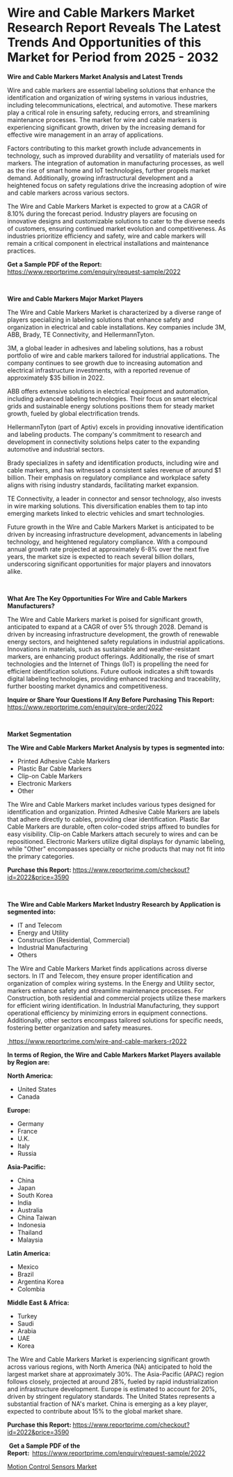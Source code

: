 <p><h1>Wire and Cable Markers Market Research Report Reveals The Latest Trends And Opportunities of this Market for Period from 2025 - 2032</h1></p><p><strong>Wire and Cable Markers Market Analysis and Latest Trends</strong></p>
<p><p>Wire and cable markers are essential labeling solutions that enhance the identification and organization of wiring systems in various industries, including telecommunications, electrical, and automotive. These markers play a critical role in ensuring safety, reducing errors, and streamlining maintenance processes. The market for wire and cable markers is experiencing significant growth, driven by the increasing demand for effective wire management in an array of applications.</p><p>Factors contributing to this market growth include advancements in technology, such as improved durability and versatility of materials used for markers. The integration of automation in manufacturing processes, as well as the rise of smart home and IoT technologies, further propels market demand. Additionally, growing infrastructural development and a heightened focus on safety regulations drive the increasing adoption of wire and cable markers across various sectors.</p><p>The Wire and Cable Markers Market is expected to grow at a CAGR of 8.10% during the forecast period. Industry players are focusing on innovative designs and customizable solutions to cater to the diverse needs of customers, ensuring continued market evolution and competitiveness. As industries prioritize efficiency and safety, wire and cable markers will remain a critical component in electrical installations and maintenance practices.</p></p>
<p><strong>Get a Sample PDF of the Report:&nbsp;</strong> <a href="https://www.reportprime.com/enquiry/request-sample/2022?utm_campaign=2630&utm_medium=2&utm_source=Github&utm_content=ia&utm_term=18032025&utm_id=wire-and-cable-markers">https://www.reportprime.com/enquiry/request-sample/2022</a></p>
<p>&nbsp;</p>
<p><strong>Wire and Cable Markers Major Market Players</strong></p>
<p><p>The Wire and Cable Markers Market is characterized by a diverse range of players specializing in labeling solutions that enhance safety and organization in electrical and cable installations. Key companies include 3M, ABB, Brady, TE Connectivity, and HellermannTyton.</p><p>3M, a global leader in adhesives and labeling solutions, has a robust portfolio of wire and cable markers tailored for industrial applications. The company continues to see growth due to increasing automation and electrical infrastructure investments, with a reported revenue of approximately $35 billion in 2022.</p><p>ABB offers extensive solutions in electrical equipment and automation, including advanced labeling technologies. Their focus on smart electrical grids and sustainable energy solutions positions them for steady market growth, fueled by global electrification trends.</p><p>HellermannTyton (part of Aptiv) excels in providing innovative identification and labeling products. The company's commitment to research and development in connectivity solutions helps cater to the expanding automotive and industrial sectors.</p><p>Brady specializes in safety and identification products, including wire and cable markers, and has witnessed a consistent sales revenue of around $1 billion. Their emphasis on regulatory compliance and workplace safety aligns with rising industry standards, facilitating market expansion.</p><p>TE Connectivity, a leader in connector and sensor technology, also invests in wire marking solutions. This diversification enables them to tap into emerging markets linked to electric vehicles and smart technologies.</p><p>Future growth in the Wire and Cable Markers Market is anticipated to be driven by increasing infrastructure development, advancements in labeling technology, and heightened regulatory compliance. With a compound annual growth rate projected at approximately 6-8% over the next five years, the market size is expected to reach several billion dollars, underscoring significant opportunities for major players and innovators alike.</p></p>
<p>&nbsp;</p>
<p><strong>What Are The Key Opportunities For Wire and Cable Markers Manufacturers?</strong></p>
<p><p>The Wire and Cable Markers market is poised for significant growth, anticipated to expand at a CAGR of over 5% through 2028. Demand is driven by increasing infrastructure development, the growth of renewable energy sectors, and heightened safety regulations in industrial applications. Innovations in materials, such as sustainable and weather-resistant markers, are enhancing product offerings. Additionally, the rise of smart technologies and the Internet of Things (IoT) is propelling the need for efficient identification solutions. Future outlook indicates a shift towards digital labeling technologies, providing enhanced tracking and traceability, further boosting market dynamics and competitiveness.</p></p>
<p><strong>Inquire or Share Your Questions If Any Before Purchasing This Report:</strong> <a href="https://www.reportprime.com/enquiry/pre-order/2022?utm_campaign=2630&utm_medium=2&utm_source=Github&utm_content=ia&utm_term=18032025&utm_id=wire-and-cable-markers">https://www.reportprime.com/enquiry/pre-order/2022</a></p>
<p>&nbsp;</p>
<p><strong>Market Segmentation</strong></p>
<p><strong>The Wire and Cable Markers Market Analysis by types is segmented into:</strong></p>
<p><ul><li>Printed Adhesive Cable Markers</li><li>Plastic Bar Cable Markers</li><li>Clip-on Cable Markers</li><li>Electronic Markers</li><li>Other</li></ul></p>
<p><p>The Wire and Cable Markers market includes various types designed for identification and organization. Printed Adhesive Cable Markers are labels that adhere directly to cables, providing clear identification. Plastic Bar Cable Markers are durable, often color-coded strips affixed to bundles for easy visibility. Clip-on Cable Markers attach securely to wires and can be repositioned. Electronic Markers utilize digital displays for dynamic labeling, while "Other" encompasses specialty or niche products that may not fit into the primary categories.</p></p>
<p><strong>Purchase this Report:&nbsp;</strong><a href="https://www.reportprime.com/checkout?id=2022&price=3590&utm_campaign=2630&utm_medium=2&utm_source=Github&utm_content=ia&utm_term=18032025&utm_id=wire-and-cable-markers">https://www.reportprime.com/checkout?id=2022&price=3590</a></p>
<p>&nbsp;</p>
<p><strong>The Wire and Cable Markers Market Industry Research by Application is segmented into:</strong></p>
<p><ul><li>IT and Telecom</li><li>Energy and Utility</li><li>Construction (Residential, Commercial)</li><li>Industrial Manufacturing</li><li>Others</li></ul></p>
<p><p>The Wire and Cable Markers Market finds applications across diverse sectors. In IT and Telecom, they ensure proper identification and organization of complex wiring systems. In the Energy and Utility sector, markers enhance safety and streamline maintenance processes. For Construction, both residential and commercial projects utilize these markers for efficient wiring identification. In Industrial Manufacturing, they support operational efficiency by minimizing errors in equipment connections. Additionally, other sectors encompass tailored solutions for specific needs, fostering better organization and safety measures.</p></p>
<p><a href="https://www.reportprime.com/wire-and-cable-markers-r2022?utm_campaign=2630&utm_medium=2&utm_source=Github&utm_content=ia&utm_term=18032025&utm_id=wire-and-cable-markers">&nbsp;https://www.reportprime.com/wire-and-cable-markers-r2022</a></p>
<p><strong>In terms of Region, the Wire and Cable Markers Market Players available by Region are:</strong></p>
<p>
    <p> <strong> North America: </strong>
        <ul>
            <li>United States</li>
            <li>Canada</li>
        </ul>
        </p> 
    <p> <strong> Europe: </strong>
        <ul>
            <li>Germany</li>
            <li>France</li>
            <li>U.K.</li>
            <li>Italy</li>
            <li>Russia</li>
        </ul>
        </p> 
    <p> <strong> Asia-Pacific: </strong>
        <ul>
            <li>China</li>
            <li>Japan</li>
            <li>South Korea</li>
            <li>India</li>
            <li>Australia</li>
            <li>China Taiwan</li>
            <li>Indonesia</li>
            <li>Thailand</li>
            <li>Malaysia</li>
        </ul>
        </p> 
    <p> <strong> Latin America: </strong>
        <ul>
            <li>Mexico</li>
            <li>Brazil</li>
            <li>Argentina Korea</li>
            <li>Colombia</li>
        </ul>
        </p> 
    <p> <strong> Middle East & Africa: </strong>
        <ul>
            <li>Turkey</li>
            <li>Saudi</li>
            <li>Arabia</li>
            <li>UAE</li>
            <li>Korea</li>
        </ul>
    </p>
    </p>
<p><p>The Wire and Cable Markers Market is experiencing significant growth across various regions, with North America (NA) anticipated to hold the largest market share at approximately 30%. The Asia-Pacific (APAC) region follows closely, projected at around 28%, fueled by rapid industrialization and infrastructure development. Europe is estimated to account for 20%, driven by stringent regulatory standards. The United States represents a substantial fraction of NA's market. China is emerging as a key player, expected to contribute about 15% to the global market share.</p></p>
<p><strong>Purchase this Report: </strong><a href="https://www.reportprime.com/checkout?id=2022&price=3590&utm_campaign=2630&utm_medium=2&utm_source=Github&utm_content=ia&utm_term=18032025&utm_id=wire-and-cable-markers">https://www.reportprime.com/checkout?id=2022&price=3590</a></p>
<p>&nbsp;<strong>Get a Sample PDF of the Report:&nbsp;&nbsp;</strong><a href="https://www.reportprime.com/enquiry/request-sample/2022?utm_campaign=2630&utm_medium=2&utm_source=Github&utm_content=ia&utm_term=18032025&utm_id=wire-and-cable-markers">https://www.reportprime.com/enquiry/request-sample/2022</a></p>
<p><strong></strong></p>
<p><p><a href="https://github.com/nsmifidget3/Market-Research-Report-List-1/blob/main/motion-control-sensors-market.md?utm_campaign=2630&utm_medium=2&utm_source=Github&utm_content=ia&utm_term=18032025&utm_id=wire-and-cable-markers">Motion Control Sensors Market</a></p></p>